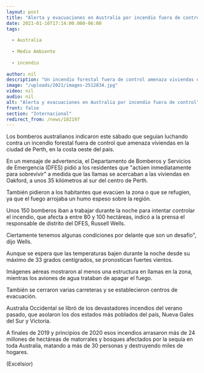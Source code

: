 ```yaml
---
layout: post
title: "Alerta y evacuaciones en Australia por incendio fuera de control"
date: 2021-01-16T17:14:00.000-06:00
tags:
  
  - Australia
  
  - Medio Ambiente
  
  - incendio
  
author: nil
description: "Un incendio forestal fuera de control amenaza viviendas en la ciudad de Perth, obligando a las autoridades a ordenar la evacuación de residentes ante la proximidad de las llamas"
image: "/uploads/2021/images-2512834.jpg"
video: nil
audio: nil
alt: "Alerta y evacuaciones en Australia por incendio fuera de control"
front: false
section: "Internacional"
redirect_from: /news/182197
---
```


Los bomberos australianos indicaron este sábado que seguían luchando contra un incendio forestal fuera de control que amenaza viviendas en la ciudad de Perth, en la costa oeste del país.

En un mensaje de advertencia, el Departamento de Bomberos y Servicios de Emergencia (DFES) pidió a los residentes que "actúen inmediatamente para sobrevivir" a medida que las llamas se acercaban a las viviendas en Oakford, a unos 35 kilómetros al sur del centro de Perth.

También pidieron a los habitantes que evacúen la zona o que se refugien, ya que el fuego arrojaba un humo espeso sobre la región.

Unos 150 bomberos iban a trabajar durante la noche para intentar controlar el incendio, que afecta a entre 80 y 100 hectáreas, indicó a la prensa el responsable de distrito del DFES, Russell Wells.

Ciertamente tenemos algunas condiciones por delante que son un desafío", dijo Wells.

Aunque se espera que las temperaturas bajen durante la noche desde su máximo de 33 grados centígrados, se pronostican fuertes vientos.

Imágenes aéreas mostraron al menos una estructura en llamas en la zona, mientras los aviones de agua trataban de apagar el fuego.

También se cerraron varias carreteras y se establecieron centros de evacuación.

Australia Occidental se libró de los devastadores incendios del verano pasado, que asolaron los dos estados más poblados del país, Nueva Gales del Sur y Victoria.

A finales de 2019 y principios de 2020 esos incendios arrasaron más de 24 millones de hectáreas de matorrales y bosques afectados por la sequía en toda Australia, matando a más de 30 personas y destruyendo miles de hogares.

(Excélsior)